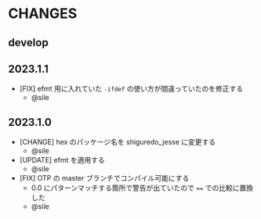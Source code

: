 # CHANGES

## develop

## 2023.1.1

- [FIX] efmt 用に入れていた `-ifdef` の使い方が間違っていたのを修正する
  - @sile
  
## 2023.1.0

- [CHANGE] hex のパッケージ名を shiguredo_jesse に変更する
  - @sile
- [UPDATE] efmt を適用する
  - @sile
- [FIX] OTP の master ブランチでコンパイル可能にする
  - 0.0 にパターンマッチする箇所で警告が出ていたので `==` での比較に置換した 
  - @sile
